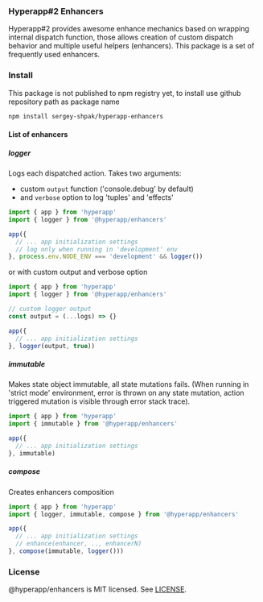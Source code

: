 ### Hyperapp#2 Enhancers

Hyperapp#2 provides awesome enhance mechanics based on wrapping internal dispatch function, those allows creation of custom dispatch behavior and multiple useful helpers (enhancers). This package is a set of frequently used enhancers.

### Install
This package is not published to npm registry yet,
to install use github repository path as package name
```bash
npm install sergey-shpak/hyperapp-enhancers
```

#### List of enhancers

##### logger
Logs each dispatched action. Takes two arguments:
- custom `output` function ('console.debug' by default)
- and `verbose` option to log 'tuples' and 'effects'

```javascript
import { app } from 'hyperapp'
import { logger } from '@hyperapp/enhancers'

app({
  // ... app initialization settings
  // log only when running in 'development' env
}, process.env.NODE_ENV === 'development' && logger())
```

or with custom output and verbose option
```javascript
import { app } from 'hyperapp'
import { logger } from '@hyperapp/enhancers'

// custom logger output
const output = (...logs) => {}

app({
  // ... app initialization settings
}, logger(output, true))
```

##### immutable
Makes state object immutable, all state mutations fails.
(When running in 'strict mode' environment, error is thrown on any state mutation, action triggered mutation is visible through error stack trace).
```javascript
import { app } from 'hyperapp'
import { immutable } from '@hyperapp/enhancers'

app({
  // ... app initialization settings
}, immutable)
```

##### compose
Creates enhancers composition
```javascript
import { app } from 'hyperapp'
import { logger, immutable, compose } from '@hyperapp/enhancers'

app({
  // ... app initialization settings
  // enhance(enhancer, .., enhancerN)
}, compose(immutable, logger()))
```

### License
@hyperapp/enhancers is MIT licensed. See [LICENSE](LICENSE.md).